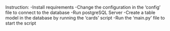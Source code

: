 Instruction:
-Install requirements
-Change the configuration in the ‘config’ file to connect to the database
-Run postgreSQL Server
-Create a table model in the database by running the ‘cards’ script
-Run the ‘main.py’ file to start the script
